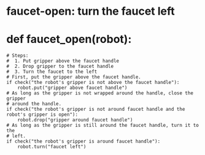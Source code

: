 

# faucet-open: turn the faucet left
# def faucet_open(robot):
    # Steps:
    #  1. Put gripper above the faucet handle
    #  2. Drop gripper to the faucet handle
    #  3. Turn the faucet to the left
    # First, put the gripper above the faucet handle.
    if check("the robot's gripper is not above the faucet handle"):
        robot.put("gripper above faucet handle")
    # As long as the gripper is not wrapped around the handle, close the gripper
    # around the handle.
    if check("the robot's gripper is not around faucet handle and the robot's gripper is open"):
        robot.drop("gripper around faucet handle")
    # As long as the gripper is still around the faucet handle, turn it to the
    # left.
    if check("the robot's gripper is around faucet handle"):
        robot.turn("faucet left")
